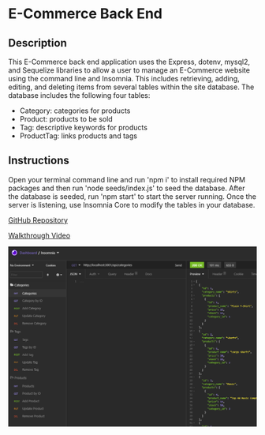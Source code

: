 # E-Commerce Back End
## Description
This E-Commerce back end application uses the Express, dotenv, mysql2, and Sequelize libraries to allow a user to manage an E-Commerce website using the command line and Insomnia. This includes retrieving, adding, editing, and deleting items from several tables within the site database. The database includes the following four tables:
- Category: categories for products
- Product: products to be sold
- Tag: descriptive keywords for products
- ProductTag: links products and tags
## Instructions
Open your terminal command line and run 'npm i' to install required NPM packages and then run 'node seeds/index.js' to seed the database. After the database is seeded, run 'npm start' to start the server running. Once the server is listening, use Insomnia Core to modify the tables in your database.

[GitHub Repository](https://github.com/matthale11/e-commerce-back-end)

[Walkthrough Video]()

![App Screenshot](screenshot.png)